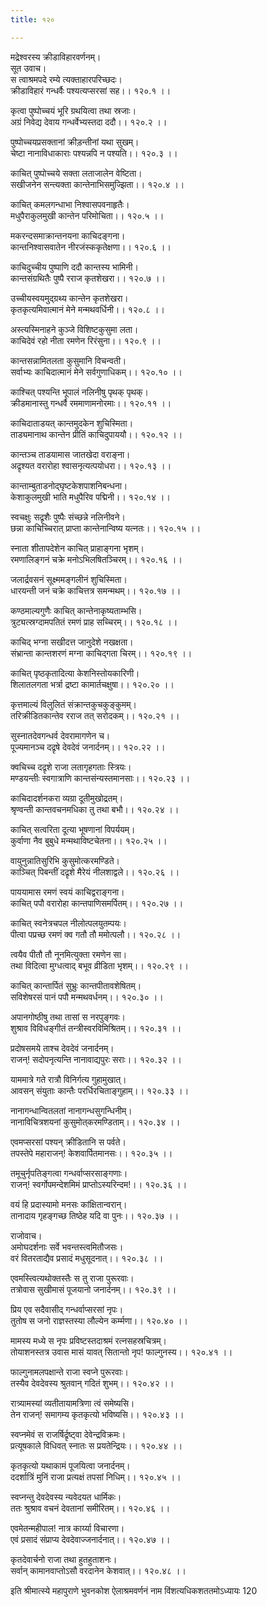 ```yaml
---
title: १२०

---
```

मद्रेश्वरस्य क्रीडाविहारवर्णनम्।  
सूत उवाच।  
स त्वाश्रमपदे रम्ये त्यक्ताहारपरिच्छदः।  
क्रीडाविहारं गन्धर्वैः पश्यत्यप्सरसां सह।। १२०.१ ।।  
  
कृत्वा पुष्पोच्चयं भूरि ग्रथयित्वा तथा स्रजाः।  
अग्रं निवेद्य देवाय गन्धर्वेभ्यस्तदा ददौ।। १२०.२ ।।  
  
पुष्पोच्चयप्रसक्तानां क्रीड़न्तीनां यथा सुखम्।  
चेष्टा नानाविधाकाराः पश्यन्नपि न पश्यति।। १२०.३ ।।  
  
काचित् पुष्पोच्चये सक्ता लताजालेन वेष्टिता।  
सखीजनेन सन्त्यक्ता कान्तेनाभिसमुज्झिता।। १२०.४ ।।  
  
काचित्‌ कमलगन्धाभा निश्वासपवनाहृतैः।  
मधुपैराकुलमुखी कान्तेन परिमोचिता।। १२०.५ ।।  
  
मकरन्दसमाक्रान्तनयना काचिदङ्गना।  
कान्तनिश्वासवातेन नीरजंस्ककृतेक्षणा।। १२०.६ ।।  
  
काचिदुच्चीय पुष्पाणि ददौ कान्तस्य भामिनी।  
कान्तसंग्रथितैः पुष्पै रराज कृतशेखरा।। १२०.७ ।।  
  
उच्चीयस्वयमुद्‌ग्रथ्य कान्तेन कृतशेखरा।  
कृतकृत्यमिवात्मानं मेने मन्मथवर्धिनी।। १२०.८ ।।  
  
अस्त्यस्मिनाहने कुञ्जे विशिष्टकुसुमा लता।  
काचिदेवं रहो नीता रमणेन रिरंसुना।। १२०.९ ।।  
  
कान्तसन्नामितलता कुसुमानि विचन्वती।  
सर्वाभ्यः काचिदात्मानं मेने सर्वगुणाधिकम्।। १२०.१० ।।  
  
काश्चित् पश्यन्ति भूपालं नलिनीषु पृथक्‌ पृथक्।  
क्रीडमानास्तु गन्धर्वै रममाणामनोरमाः।। १२०.११ ।।  
  
काचिदाताडयत् कान्तमुदकेन शुचिस्मिता।  
ताड्यमानाथ कान्तेन प्रीतिं काचिदुपाययौ।। १२०.१२ ।।  
  
कान्तञ्च ताडयामास जातखेदा वराङ्ना।  
अद्रृश्यत वरारोहा श्वासनृत्यत्पयोधरा।। १२०.१३ ।।  
  
कान्ताम्बुताडनोद्‌घृष्टकेशपाशनिबन्धना।  
केशाकुलमुखी भाति मधुपैरिव पद्मिनी।। १२०.१४ ।।  
  
स्वचक्षुः सद्रृशैः पुष्पैः संच्छन्ने नलिनीवने।  
छन्ना काचिच्चिरात् प्राप्ता कान्तेनान्विष्य यत्नतः।। १२०.१५ ।।  
  
स्नाता शीतापदेशेन काचित् प्राहाङ्गना भृशम्।  
रमणालिङ्गनं चक्रे मनोऽभिलषितञ्चिरम्।। १२०.१६ ।।  
  
जलार्द्रवसनं सूक्ष्ममङ्गलीनं शुचिस्मिता।  
धारयन्ती जनं चक्रे काचित्तत्र समन्मथम्।। १२०.१७ ।।  
  
कण्ठमाल्यगुणैः काचित् कान्तेनाकृष्यताम्भसि।  
त्रुट्यत्स्रग्दामपतितं रमणं प्राह सच्चिरम्।। १२०.१८ ।।  
  
काचिद् भग्ना सखीदत्त जानुदेशे नखक्षता।  
संभ्रान्ता कान्तशरणं मग्ना काचिद्गता चिरम्।। १२०.१९ ।।  
  
काचित् पृष्ठकृतादित्या केशनिस्तोयकारिणी।  
शिलातलगता भर्त्रा द्रष्टा कामार्तचक्षुषा।। १२०.२० ।।  
  
कृत्तमाल्यं विलुलितं संक्रान्तकुचकुङ्कुमम्।  
तरिक्रीडितकान्तेव रराज तत् सरोदकम्।। १२०.२१ ।।  
  
सुस्नातदेवगन्धर्व देवरामागणेन च।  
पूज्यमानञ्च दद्रृषे देवदेवं जनार्दनम्।। १२०.२२ ।।  
  
क्वचिच्च दद्रृशे राजा लतागृहगताः स्त्रियः।  
मण्डयन्तीः स्वगात्राणि कान्तसंन्यस्तमानसाः।। १२०.२३ ।।  
  
काचिदादर्शनकरा व्यग्रा दूतीमुखोद्रतम्।  
श्रृण्वन्ती कान्तवचनमधिका तु तथा बभौ।। १२०.२४ ।।  
  
काचित् सत्वरिता दूत्या भूषणानां विपर्ययम्।  
कुर्वाणा नैव बुबुधे मन्मथाविष्टचेतना।। १२०.२५ ।।  
  
वायुनुन्नातिसुरिभि कुसुमोत्करमण्डिते।  
काञ्चित् पिबन्तीं दद्रृशे मैरेयं नीलशाद्वले।। १२०.२६ ।।  
  
पाययामास रमणं स्वयं काचिद्वराङ्गना।  
काचित् पपौ वरारोहा कान्तपाणिसमर्पितम्।। १२०.२७ ।।  
  
काचित् स्वनेत्रचपल नीलोत्पलयुतम्पयः।  
पीत्वा पप्रच्छ रमणं क्व गतौ तौ ममोत्पलौ।। १२०.२८ ।।  
  
त्वयैव पीतौ तौ नूनमित्युक्ता रमणेन सा।  
तथा विदित्वा मुग्धत्वाद् बभूव व्रीडिता भृशम्।। १२०.२९ ।।  
  
काचित् कान्तार्पितं सुभ्रुः कान्तपीतावशेषितम्।  
सविशेषरसं पानं पपौ मन्मथवर्धनम्।। १२०.३० ।।  
  
अपानगोष्ठीषु तथा तासां स नरपुङ्गवः।  
शुश्राव विविधङ्गीतं तन्त्रीस्वरविमिश्रितम्।। १२०.३१ ।।  
  
प्रदोषसमये ताश्च देवदेवं जनार्दनम्।  
राजन्! सदोपनृत्यन्ति नानावाद्यपुरः सराः।। १२०.३२ ।।  
  
याममात्रे गते रात्रौ विनिर्गत्य गुहामुखात्।  
आवसन् संयुताः कान्तैः परर्धिरचिताङ्गुहाम्।। १२०.३३ ।।  
  
नानागन्धान्वितलतां नानागन्धसुगन्धिनीम्।  
नानाविचित्रशयनां कुसुमोत्‌करमण्डिताम्।। १२०.३४ ।।  
  
एवमप्सरसां पश्यन् क्रीडितानि स पर्वते।  
तपस्तेपे महाराजन्! केशवार्पितमानसः।। १२०.३५ ।।  
  
तमूचुर्नृपतिङ्गत्वा गन्धर्वाप्सरसाङ्गणाः।  
राजन्! स्वर्गोपमन्देशमिमं प्राप्तोऽस्यरिन्दम!।। १२०.३६ ।।  
  
वयं हि प्रदास्यामो मनसः कांक्षितान्वरान्।  
तानादाय गृहङ्गच्छ तिष्ठेह यदि वा पुनः।। १२०.३७ ।।  
  
राजोवाच।  
अमोघदर्शनाः सर्वे भवन्तस्त्वमितौजसः।  
वरं वितरताद्यैव प्रसादं मधुसूदनात्।। १२०.३८ ।।  
  
एवमस्त्वित्यथोक्तस्तैः स तु राजा पुरूरवाः।  
तत्रोवास सुखीमासं पूजयानो जनार्दनम्।। १२०.३९ ।।  
  
प्रिय एव सदैवासीद् गन्धर्वाप्सरसां नृपः।  
तुतोष स जनो राज्ञस्तस्या लौल्येन कर्म्मणा।। १२०.४० ।।  
  
मामस्य मध्ये स नृपः प्रविष्टस्तदाश्रमं रत्नसहस्रचित्रम्।  
तोयाशनस्तत्र उवास मासं यावत् सितान्तो नृप! फाल्गुनस्य।। १२०.४१ ।।  
  
फाल्गुनामलपक्षान्ते राजा स्वप्ने पुरूरवाः।  
तस्यैव देवदेवस्य श्रुतवान् गदितं शुभम्।। १२०.४२ ।।  
  
रात्र्यामस्यां व्यतीतायामत्रिणा त्वं समेष्यसि।  
तेन राजन्! समागम्य कृतकृत्यो भविष्यसि।। १२०.४३ ।।  
  
स्वप्नमेवं स राजर्षिर्द्रृष्ट्वा देवेन्द्रविक्रमः।  
प्रत्यूषकाले विधिवत् स्नातः स प्रयतेन्द्रियः।। १२०.४४ ।।  
  
कृतकृत्यो यथाकामं पूजयित्वा जनार्दनम्।  
ददर्शात्रिं मुनिं राजा प्रत्यक्षं तपसां निधिम्।। १२०.४५ ।।  
  
स्वप्नन्तु देवदेवस्य न्यवेदयत धार्मिकः।  
ततः श्रुश्राव वचनं देवतानां समीरितम्।। १२०.४६ ।।  
  
एवमेतन्महीपाल! नात्र कार्य्या विचारणा।  
एवं प्रसादं संप्राप्य देवदेवाज्जनार्दनात्।। १२०.४७ ।।  
  
कृतदेवार्चनो राजा तथा हुतहुताशनः।  
सर्वान् कामानवाप्तोऽसौ वरदानेन केशवात्।। १२०.४८ ।।  
  
इति श्रीमात्स्ये महापुराणे भुवनकोश ऐलाश्रमवर्णनं नाम विंशत्यधिकशततमोऽध्यायः 120